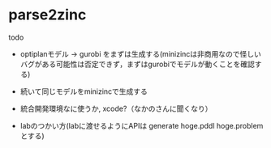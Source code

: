 parse2zinc
==========

todo
 * optiplanモデル -> gurobi をまずは生成する(minizincは非商用なので怪しいバグがある可能性は否定できず，まずはgurobiでモデルが動くことを確認する)
 * 続いて同じモデルをminizincで生成する
  
 * 統合開発環境なに使うか, xcode?（なかのさんに聞くなり）
 * labのつかい方(labに渡せるようにAPIは generate hoge.pddl hoge.problemとする)